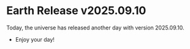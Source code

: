 # Earth Release v2025.09.10
Today, the universe has released another day with version 2025.09.10.
- Enjoy your day!
